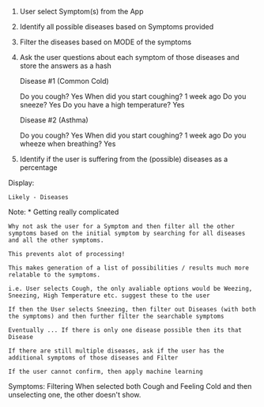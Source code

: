 
1) User select Symptom(s) from the App

2) Identify all possible diseases based on Symptoms provided

3) Filter the diseases based on MODE of the symptoms

4) Ask the user questions about each symptom of those diseases and store the answers as a hash

	Disease #1 (Common Cold)

	Do you cough? Yes 
	When did you start coughing? 1 week ago
	Do you sneeze? Yes
	Do you have a high temperature? Yes


	Disease #2 (Asthma)
	
	Do you cough? Yes
	When did you start coughing? 1 week ago
	Do you wheeze when breathing? Yes

5) Identify if the user is suffering from the (possible) diseases as a percentage

Display: 

	Likely - Diseases


Note:
	* Getting really complicated

	Why not ask the user for a Symptom and then filter all the other symptoms based on the initial symptom by searching for all diseases and all the other symptoms.
	
	This prevents alot of processing!

	This makes generation of a list of possibilities / results much more relatable to the symptoms.

	i.e. User selects Cough, the only avaliable options would be Weezing, Sneezing, High Temperature etc. suggest these to the user
	
	If then the User selects Sneezing, then filter out Diseases (with both the symptoms) and then further filter the searchable symptoms

	Eventually ... If there is only one disease possible then its that Disease

	If there are still multiple diseases, ask if the user has the additional symptoms of those diseases and Filter

	If the user cannot confirm, then apply machine learning



Symptoms: 
	Filtering
		When selected both Cough and Feeling Cold and then unselecting one, the other doesn't show.
		